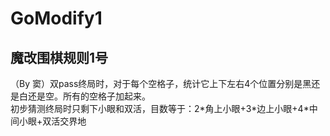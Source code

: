 # GoModify1
## 魔改围棋规则1号
（By 窦）双pass终局时，对于每个空格子，统计它上下左右4个位置分别是黑还是白还是空。所有的空格子加起来。   
初步猜测终局时只剩下小眼和双活，目数等于：2\*角上小眼+3\*边上小眼+4\*中间小眼+双活交界地